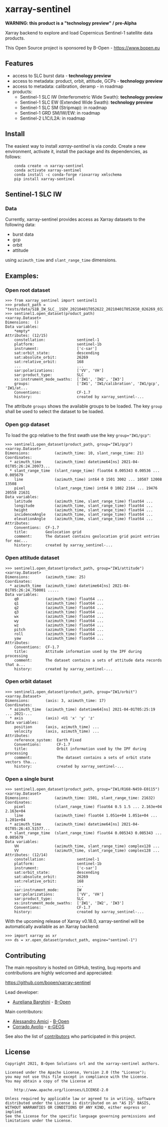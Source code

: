 # xarray-sentinel

**WARNING: this product is a "technology preview" / pre-Alpha**

Xarray backend to explore and load Copernicus Sentinel-1 satellite data products.

This Open Source project is sponsored by B-Open - https://www.bopen.eu

## Features

- access to SLC burst data - **technology preview**
- access to metadata: product, orbit, attitude, GCPs - **technology preview**
- access to metadata: calibration, deramp - in roadmap 
- products:
    - Sentinel-1 SLC IW (Interferometric Wide Swath): **technology preview**
    - Sentinel-1 SLC EW (Extended Wide Swath): **technology preview**
    - Sentinel-1 SLC SM (Stripmap): in roadmap
    - Sentinel-1 GRD SM/IW/EW: in roadmap
    - Sentinel-2 L1C/L2A: in roadmap


## Install

The easiest way to install *xarray-sentinel* is via *conda*.
Create a new environment, activate it, install the package and its dependencies,
as follows:

```shell
    conda create -n xarray-sentinel
    conda activate xarray-sentinel
    conda install -c conda-forge rioxarray xmlschema
    pip install xarray-sentinel
```


## Sentinel-1 SLC IW

### Data

Currently, xarray-sentinel provides access as Xarray datasets to the following data:

- burst data
- gcp
- orbit
- attitude

using `azimuth_time` and `slant_range_time` dimensions.


## Examples:

### Open root dataset

```python-repl
>>> from xarray_sentinel import sentinel1
>>> product_path = "tests/data/S1B_IW_SLC__1SDV_20210401T052622_20210401T052650_026269_032297_EFA4.SAFE"
>>> sentinel1.open_dataset(product_path)
<xarray.Dataset>
Dimensions:  ()
Data variables:
    *empty*
Attributes: (12/15)
    constellation:              sentinel-1
    platform:                   sentinel-1b
    instrument:                 ['c-sar']
    sat:orbit_state:            descending
    sat:absolute_orbit:         26269
    sat:relative_orbit:         168
    ...                         ...
    sar:polarizations:          ['VV', 'VH']
    sar:product_type:           SLC
    xs:instrument_mode_swaths:  ['IW1', 'IW2', 'IW3']
    groups:                     ['IW1', 'IW1/calibration', 'IW1/gcp', 'IW1/at...
    Conventions:                CF-1.7
    history:                    created by xarray_sentinel-...

```

The attribute `groups` shows the available groups to be loaded. The key `group`
shall be used to select the dataset to be loaded.

### Open gcp dataset

To load the gcp relative to the first swath use the key `group="IW1/gcp"`:
```python-repl
>>> sentinel1.open_dataset(product_path, group="IW1/gcp")
<xarray.Dataset>
Dimensions:           (azimuth_time: 10, slant_range_time: 21)
Coordinates:
  * azimuth_time      (azimuth_time) datetime64[ns] 2021-04-01T05:26:24.20973...
  * slant_range_time  (slant_range_time) float64 0.005343 0.00536 ... 0.005679
    line              (azimuth_time) int64 0 1501 3002 ... 10507 12008 13508
    pixel             (slant_range_time) int64 0 1082 2164 ... 19476 20558 21631
Data variables:
    latitude          (azimuth_time, slant_range_time) float64 ...
    longitude         (azimuth_time, slant_range_time) float64 ...
    height            (azimuth_time, slant_range_time) float64 ...
    incidenceAngle    (azimuth_time, slant_range_time) float64 ...
    elevationAngle    (azimuth_time, slant_range_time) float64 ...
Attributes:
    Conventions:  CF-1.7
    title:        Geolocation grid
    comment:      The dataset contains geolocation grid point entries for eac...
    history:      created by xarray_sentinel-...

```

### Open attitude dataset

```python-repl
>>> sentinel1.open_dataset(product_path, group="IW1/attitude")
<xarray.Dataset>
Dimensions:       (azimuth_time: 25)
Coordinates:
  * azimuth_time  (azimuth_time) datetime64[ns] 2021-04-01T05:26:24.750001 .....
Data variables:
    q0            (azimuth_time) float64 ...
    q1            (azimuth_time) float64 ...
    q2            (azimuth_time) float64 ...
    q3            (azimuth_time) float64 ...
    wx            (azimuth_time) float64 ...
    wy            (azimuth_time) float64 ...
    wz            (azimuth_time) float64 ...
    pitch         (azimuth_time) float64 ...
    roll          (azimuth_time) float64 ...
    yaw           (azimuth_time) float64 ...
Attributes:
    Conventions:  CF-1.7
    title:        Attitude information used by the IPF during processing
    comment:      The dataset contains a sets of attitude data records that a...
    history:      created by xarray_sentinel-...

```

### Open orbit dataset

```python-repl
>>> sentinel1.open_dataset(product_path, group="IW1/orbit")
<xarray.Dataset>
Dimensions:       (axis: 3, azimuth_time: 17)
Coordinates:
  * azimuth_time  (azimuth_time) datetime64[ns] 2021-04-01T05:25:19 ... 2021-...
  * axis          (axis) <U1 'x' 'y' 'z'
Data variables:
    position      (axis, azimuth_time) ...
    velocity      (axis, azimuth_time) ...
Attributes:
    reference_system:  Earth Fixed
    Conventions:       CF-1.7
    title:             Orbit information used by the IPF during processing
    comment:           The dataset contains a sets of orbit state vectors tha...
    history:           created by xarray_sentinel-...

```

### Open a single burst

```python-repl
>>> sentinel1.open_dataset(product_path, group="IW1/R168-N459-E0115")
<xarray.Dataset>
Dimensions:           (azimuth_time: 1501, slant_range_time: 21632)
Coordinates:
    pixel             (slant_range_time) float64 0.5 1.5 ... 2.163e+04 2.163e+04
    line              (azimuth_time) float64 1.051e+04 1.051e+04 ... 1.201e+04
  * azimuth_time      (azimuth_time) datetime64[ns] 2021-04-01T05:26:43.51577...
  * slant_range_time  (slant_range_time) float64 0.005343 0.005343 ... 0.005679
Data variables:
    VH                (azimuth_time, slant_range_time) complex128 ...
    VV                (azimuth_time, slant_range_time) complex128 ...
Attributes: (12/14)
    constellation:              sentinel-1
    platform:                   sentinel-1b
    instrument:                 ['c-sar']
    sat:orbit_state:            descending
    sat:absolute_orbit:         26269
    sat:relative_orbit:         168
    ...                         ...
    sar:instrument_mode:        IW
    sar:polarizations:          ['VV', 'VH']
    sar:product_type:           SLC
    xs:instrument_mode_swaths:  ['IW1', 'IW2', 'IW3']
    Conventions:                CF-1.7
    history:                    created by xarray_sentinel-...

```

With the upcoming release of Xarray v0.18.0, xarray-sentinel will be automatically available as
an Xarray backend:
 
```python-repl
>>> import xarray as xr
>>> ds = xr.open_dataset(product_path, engine="sentinel-1")

```


## Contributing

The main repository is hosted on GitHub,
testing, bug reports and contributions are highly welcomed and appreciated:

https://github.com/bopen/xarray-sentinel

Lead developer:

- [Aureliana Barghini](https://github.com/aurghs) - [B-Open](https://www.bopen.eu/)

Main contributors:

- [Alessandro Amici](https://github.com/alexamici) - [B-Open](https://www.bopen.eu/)
- [Corrado Avolio](https://github.com/corrado9999) - [e-GEOS](https://www.e-geos.it/)

See also the list of [contributors](https://github.com/bopen/xarray-sentinel/contributors) who participated in this project.


## License

    Copyright 2021, B-Open Solutions srl and the xarray-sentinel authors.
    
    Licensed under the Apache License, Version 2.0 (the "License");
    you may not use this file except in compliance with the License.
    You may obtain a copy of the License at
    
        http://www.apache.org/licenses/LICENSE-2.0
    
    Unless required by applicable law or agreed to in writing, software
    distributed under the License is distributed on an "AS IS" BASIS,
    WITHOUT WARRANTIES OR CONDITIONS OF ANY KIND, either express or implied.
    See the License for the specific language governing permissions and
    limitations under the License.
